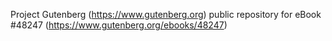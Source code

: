 Project Gutenberg (https://www.gutenberg.org) public repository for eBook #48247 (https://www.gutenberg.org/ebooks/48247)

